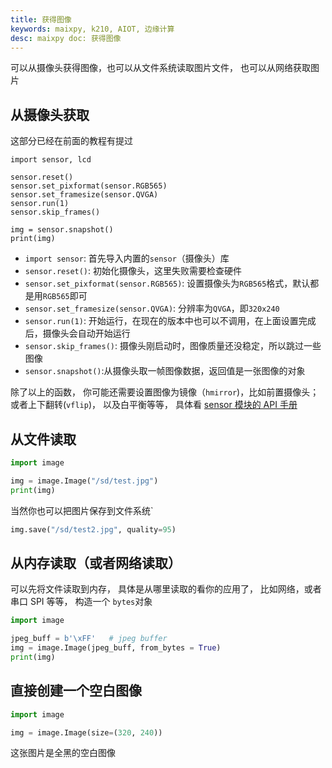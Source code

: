 ```yaml
---
title: 获得图像
keywords: maixpy, k210, AIOT, 边缘计算
desc: maixpy doc: 获得图像
---
```



可以从摄像头获得图像，也可以从文件系统读取图片文件， 也可以从网络获取图片

## 从摄像头获取


这部分已经在前面的教程有提过

```
import sensor, lcd

sensor.reset()
sensor.set_pixformat(sensor.RGB565)
sensor.set_framesize(sensor.QVGA)
sensor.run(1)
sensor.skip_frames()

img = sensor.snapshot()
print(img)
```

* `import sensor`: 首先导入内置的`sensor`（摄像头）库
* `sensor.reset()`: 初始化摄像头，这里失败需要检查硬件
* `sensor.set_pixformat(sensor.RGB565)`: 设置摄像头为`RGB565`格式，默认都是用`RGB565`即可
* `sensor.set_framesize(sensor.QVGA)`: 分辨率为`QVGA`，即`320x240`
* `sensor.run(1)`: 开始运行，在现在的版本中也可以不调用，在上面设置完成后，摄像头会自动开始运行
* `sensor.skip_frames()`: 摄像头刚启动时，图像质量还没稳定，所以跳过一些图像
* `sensor.snapshot()`:从摄像头取一帧图像数据，返回值是一张图像的对象

除了以上的函数， 你可能还需要设置图像为镜像（`hmirror`)，比如前置摄像头； 或者上下翻转(`vflip`)， 以及白平衡等等， 具体看 [sensor 模块的 API 手册](/api_reference/machine_vision/sensor.md)


## 从文件读取

```python
import image

img = image.Image("/sd/test.jpg")
print(img)
```

当然你也可以把图片保存到文件系统`
```python
img.save("/sd/test2.jpg", quality=95)
```


## 从内存读取（或者网络读取）

可以先将文件读取到内存， 具体是从哪里读取的看你的应用了， 比如网络，或者串口 SPI 等等， 
构造一个 `bytes`对象

```python
import image

jpeg_buff = b'\xFF'   # jpeg buffer
img = image.Image(jpeg_buff, from_bytes = True)
print(img)
```

## 直接创建一个空白图像

```python
import image

img = image.Image(size=(320, 240))
```

这张图片是全黑的空白图像



